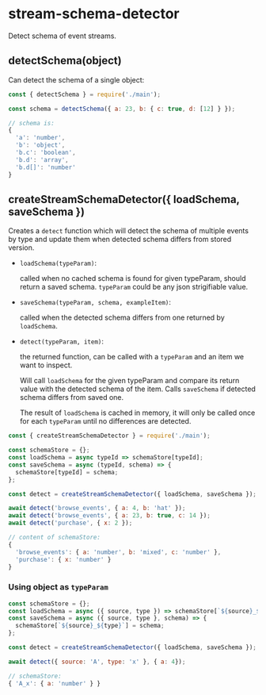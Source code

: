 # stream-schema-detector

Detect schema of event streams.

## detectSchema(object)

Can detect the schema of a single object:

```js
const { detectSchema } = require('./main');

const schema = detectSchema({ a: 23, b: { c: true, d: [12] } });

// schema is:
{
  'a': 'number',
  'b': 'object',
  'b.c': 'boolean',
  'b.d': 'array',
  'b.d[]': 'number'
}
```

## createStreamSchemaDetector({ loadSchema, saveSchema })

Creates a `detect` function which will detect the schema of multiple events by type
and update them when detected schema differs from stored version.

- `loadSchema(typeParam)`:

  called when no cached schema is found for given typeParam, should return a saved schema.
  `typeParam` could be any json strigifiable value.

- `saveSchema(typeParam, schema, exampleItem)`:

  called when the detected schema differs from one returned by `loadSchema`.

- `detect(typeParam, item)`:

  the returned function, can be called with a `typeParam` and an item we want to inspect.

  Will call `loadSchema` for the given typeParam and compare its return value with
  the detected schema of the item. Calls `saveSchema` if detected schema differs from
  saved one.

  The result of `loadSchema` is cached in memory, it will only be called once for
  each `typeParam` until no differences are detected.


```js
const { createStreamSchemaDetector } = require('./main');

const schemaStore = {};
const loadSchema = async typeId => schemaStore[typeId];
const saveSchema = async (typeId, schema) => {
  schemaStore[typeId] = schema;
};

const detect = createStreamSchemaDetector({ loadSchema, saveSchema });

await detect('browse_events', { a: 4, b: 'hat' });
await detect('browse_events', { a: 23, b: true, c: 14 });
await detect('purchase', { x: 2 });

// content of schemaStore:
{
  'browse_events': { a: 'number', b: 'mixed', c: 'number' },
  'purchase': { x: 'number' }
}
```

### Using object as `typeParam`

```js
const schemaStore = {};
const loadSchema = async ({ source, type }) => schemaStore[`${source}_${type}`];
const saveSchema = async ({ source, type }, schema) => {
  schemaStore[`${source}_${type}`] = schema;
};

const detect = createStreamSchemaDetector({ loadSchema, saveSchema });

await detect({ source: 'A', type: 'x' }, { a: 4});

// schemaStore:
{ 'A_x': { a: 'number' } }
```
